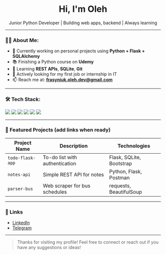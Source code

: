 <h1 align="center">Hi, I'm Oleh</h1>

<p align="center">
 Junior Python Developer | Building web apps, backend | Always learning
</p>

---

### 👨‍💻 About Me:

- 🔭 Currently working on personal projects using **Python + Flask + SQLAlchemy**
- 📚 Finishing a Python course on **Udemy**
- 🌱 Learning **REST APIs**, **SQLite**, **Git**
- 💼 Actively looking for my first job or internship in IT
- 📫 Reach me at: **frasyniuk.oleh.dev@gmail.com**

---

### 🛠 Tech Stack:

<p>
  <img src="https://img.shields.io/badge/Python-3670A0?style=for-the-badge&logo=python&logoColor=white"/>
  <img src="https://img.shields.io/badge/Flask-black?style=for-the-badge&logo=flask"/>
  <img src="https://img.shields.io/badge/SQLite-003B57?style=for-the-badge&logo=sqlite&logoColor=white"/>
  <img src="https://img.shields.io/badge/Git-F05032?style=for-the-badge&logo=git&logoColor=white"/>
  <img src="https://img.shields.io/badge/Selenium-43B02A?style=for-the-badge&logo=selenium&logoColor=white"/>
  <img src="https://img.shields.io/badge/BeautifulSoup-8B4513?style=for-the-badge&logo=python&logoColor=white"/>
</p>

---

### 📂 Featured Projects (add links when ready)

| Project Name   | Description                        | Technologies               |
|----------------|------------------------------------|----------------------------|
| `todo-flask-app` | To-do list with authentication     | Flask, SQLite, Bootstrap   |
| `notes-api`    | Simple REST API for notes          | Python, Flask, Postman     |
| `parser-bus`   | Web scraper for bus schedules      | requests, BeautifulSoup    |

---

### 📎 Links

- [LinkedIn](https://www.linkedin.com/in/oleh-frasyniuk-a0b354306?utm_source=share&utm_campaign=share_via&utm_content=profile&utm_medium=ios_app)
- [Telegram](https://t.me/oleg_frs)

---

> Thanks for visiting my profile! Feel free to connect or reach out if you have any suggestions or ideas!

